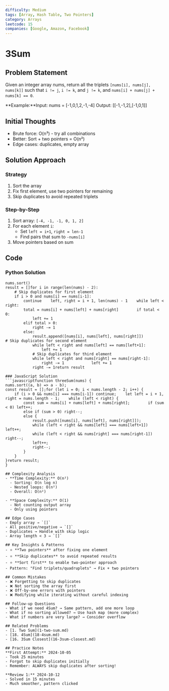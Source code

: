 ```yaml
---
difficulty: Medium
tags: [Array, Hash Table, Two Pointers]
category: Arrays
leetcode: 15
companies: [Google, Amazon, Facebook]
---
```


# 3Sum

## Problem Statement
Given an integer array nums, return all the triplets `[nums[i], nums[j], nums[k]]` such that `i != j`, `i != k`, and `j != k`, and `nums[i] + nums[j] + nums[k] == 0`.

**Example:**Input: nums = [-1,0,1,2,-1,-4]
Output: [[-1,-1,2],[-1,0,1]]

## Initial Thoughts
- Brute force: O(n³) - try all combinations
- Better: Sort + two pointers = O(n²)
- Edge cases: duplicates, empty array

## Solution Approach

### Strategy
1. Sort the array
2. Fix first element, use two pointers for remaining
3. Skip duplicates to avoid repeated triplets

### Step-by-Step
1. Sort array: `[-4, -1, -1, 0, 1, 2]`
2. For each element `i`:
   - Set `left = i+1`, `right = len-1`
   - Find pairs that sum to `-nums[i]`
3. Move pointers based on sum

## Code

### Python Solution
```pythondef threeSum(nums):
nums.sort()
result = []for i in range(len(nums) - 2):
    # Skip duplicates for first element
    if i > 0 and nums[i] == nums[i-1]:
        continue    left, right = i + 1, len(nums) - 1    while left < right:
        total = nums[i] + nums[left] + nums[right]        if total < 0:
            left += 1
        elif total > 0:
            right -= 1
        else:
            result.append([nums[i], nums[left], nums[right]])            # Skip duplicates for second element
            while left < right and nums[left] == nums[left+1]:
                left += 1
            # Skip duplicates for third element
            while left < right and nums[right] == nums[right-1]:
                right -= 1            left += 1
            right -= 1return result

### JavaScript Solution
```javascriptfunction threeSum(nums) {
nums.sort((a, b) => a - b);
const result = [];for (let i = 0; i < nums.length - 2; i++) {
    if (i > 0 && nums[i] === nums[i-1]) continue;    let left = i + 1, right = nums.length - 1;    while (left < right) {
        const sum = nums[i] + nums[left] + nums[right];        if (sum < 0) left++;
        else if (sum > 0) right--;
        else {
            result.push([nums[i], nums[left], nums[right]]);
            while (left < right && nums[left] === nums[left+1]) left++;
            while (left < right && nums[right] === nums[right-1]) right--;
            left++;
            right--;
        }
    }
}return result;
}

## Complexity Analysis
- **Time Complexity:** O(n²)
  - Sorting: O(n log n)
  - Nested loops: O(n²)
  - Overall: O(n²)
  
- **Space Complexity:** O(1)
  - Not counting output array
  - Only using pointers

## Edge Cases
- Empty array → `[]`
- All positive/negative → `[]`
- Duplicates → Handle with skip logic
- Array length < 3 → `[]`

## Key Insights & Patterns
- ⭐ **Two pointers** after fixing one element
- ⭐ **Skip duplicates** to avoid repeated results
- ⭐ **Sort first** to enable two-pointer approach
- Pattern: "Find triplets/quadruplets" → Fix + two pointers

## Common Mistakes
- ❌ Forgetting to skip duplicates
- ❌ Not sorting the array first
- ❌ Off-by-one errors with pointers
- ❌ Modifying while iterating without careful indexing

## Follow-up Questions
- What if we need 4Sum? → Same pattern, add one more loop
- What if no sorting allowed? → Use hash map (more complex)
- What if numbers are very large? → Consider overflow

## Related Problems
- [1. Two Sum](1-two-sum.md)
- [18. 4Sum](18-4sum.md)
- [16. 3Sum Closest](16-3sum-closest.md)

## Practice Notes
**First Attempt:** 2024-10-05
- Took 25 minutes
- Forgot to skip duplicates initially
- Remember: ALWAYS skip duplicates after sorting!

**Review 1:** 2024-10-12
- Solved in 15 minutes
- Much smoother, pattern clicked